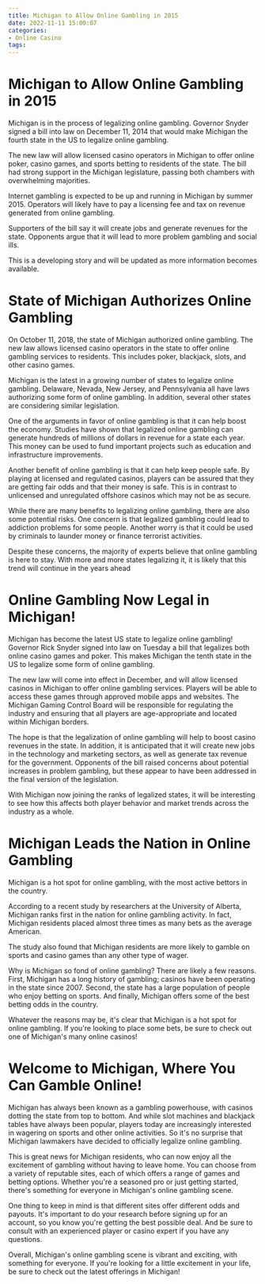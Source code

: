 ```yaml
---
title: Michigan to Allow Online Gambling in 2015
date: 2022-11-11 15:00:07
categories:
- Online Casino
tags:
---
```



#  Michigan to Allow Online Gambling in 2015

Michigan is in the process of legalizing online gambling. Governor Snyder signed a bill into law on December 11, 2014 that would make Michigan the fourth state in the US to legalize online gambling.

The new law will allow licensed casino operators in Michigan to offer online poker, casino games, and sports betting to residents of the state. The bill had strong support in the Michigan legislature, passing both chambers with overwhelming majorities.

Internet gambling is expected to be up and running in Michigan by summer 2015. Operators will likely have to pay a licensing fee and tax on revenue generated from online gambling.

Supporters of the bill say it will create jobs and generate revenues for the state. Opponents argue that it will lead to more problem gambling and social ills.

This is a developing story and will be updated as more information becomes available.

#  State of Michigan Authorizes Online Gambling

On October 11, 2018, the state of Michigan authorized online gambling. The new law allows licensed casino operators in the state to offer online gambling services to residents. This includes poker, blackjack, slots, and other casino games.

Michigan is the latest in a growing number of states to legalize online gambling. Delaware, Nevada, New Jersey, and Pennsylvania all have laws authorizing some form of online gambling. In addition, several other states are considering similar legislation.

One of the arguments in favor of online gambling is that it can help boost the economy. Studies have shown that legalized online gambling can generate hundreds of millions of dollars in revenue for a state each year. This money can be used to fund important projects such as education and infrastructure improvements.

Another benefit of online gambling is that it can help keep people safe. By playing at licensed and regulated casinos, players can be assured that they are getting fair odds and that their money is safe. This is in contrast to unlicensed and unregulated offshore casinos which may not be as secure.

While there are many benefits to legalizing online gambling, there are also some potential risks. One concern is that legalized gambling could lead to addiction problems for some people. Another worry is that it could be used by criminals to launder money or finance terrorist activities.

Despite these concerns, the majority of experts believe that online gambling is here to stay. With more and more states legalizing it, it is likely that this trend will continue in the years ahead

#  Online Gambling Now Legal in Michigan!



Michigan has become the latest US state to legalize online gambling! Governor Rick Snyder signed into law on Tuesday a bill that legalizes both online casino games and poker. This makes Michigan the tenth state in the US to legalize some form of online gambling.


The new law will come into effect in December, and will allow licensed casinos in Michigan to offer online gambling services. Players will be able to access these games through approved mobile apps and websites. The Michigan Gaming Control Board will be responsible for regulating the industry and ensuring that all players are age-appropriate and located within Michigan borders.


The hope is that the legalization of online gambling will help to boost casino revenues in the state. In addition, it is anticipated that it will create new jobs in the technology and marketing sectors, as well as generate tax revenue for the government. Opponents of the bill raised concerns about potential increases in problem gambling, but these appear to have been addressed in the final version of the legislation.


With Michigan now joining the ranks of legalized states, it will be interesting to see how this affects both player behavior and market trends across the industry as a whole.

#  Michigan Leads the Nation in Online Gambling

Michigan is a hot spot for online gambling, with the most active bettors in the country.

According to a recent study by researchers at the University of Alberta, Michigan ranks first in the nation for online gambling activity. In fact, Michigan residents placed almost three times as many bets as the average American.

The study also found that Michigan residents are more likely to gamble on sports and casino games than any other type of wager.

Why is Michigan so fond of online gambling? There are likely a few reasons. First, Michigan has a long history of gambling; casinos have been operating in the state since 2007. Second, the state has a large population of people who enjoy betting on sports. And finally, Michigan offers some of the best betting odds in the country.

Whatever the reasons may be, it's clear that Michigan is a hot spot for online gambling. If you're looking to place some bets, be sure to check out one of Michigan's many online casinos!

#  Welcome to Michigan, Where You Can Gamble Online!

Michigan has always been known as a gambling powerhouse, with casinos dotting the state from top to bottom. And while slot machines and blackjack tables have always been popular, players today are increasingly interested in wagering on sports and other online activities. So it's no surprise that Michigan lawmakers have decided to officially legalize online gambling.

This is great news for Michigan residents, who can now enjoy all the excitement of gambling without having to leave home. You can choose from a variety of reputable sites, each of which offers a range of games and betting options. Whether you're a seasoned pro or just getting started, there's something for everyone in Michigan's online gambling scene.

One thing to keep in mind is that different sites offer different odds and payouts. It's important to do your research before signing up for an account, so you know you're getting the best possible deal. And be sure to consult with an experienced player or casino expert if you have any questions.

Overall, Michigan's online gambling scene is vibrant and exciting, with something for everyone. If you're looking for a little excitement in your life, be sure to check out the latest offerings in Michigan!